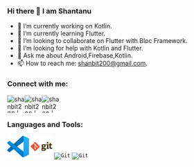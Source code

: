 
### Hi there 👋 I am Shantanu

- 🔭 I’m currently working on Kotlin.
- 🌱 I’m currently learning Flutter.
- 👯 I’m looking to collaborate on Flutter with Bloc Framework.
- 🤔 I’m looking for help with Kotlin and Flutter.
- 💬 Ask me about Android,Firebase,Kotlin.
- 📫 How to reach me: shanbit200@gmail.com.

### Connect with me:
<div>
<a href='https://medium.com/@shanbit200'>
  <img align="left" alt="shanbit200 | medium" width="40px" height='40px' src="https://cdn.jsdelivr.net/npm/simple-icons@v3/icons/medium.svg" />
</a>
<a href='https://twitter.com/shanbit200'>
<img align="left"  alt="shanbit200 | Twitter" width="40px" height='40px' src="https://cdn.jsdelivr.net/npm/simple-icons@v3/icons/twitter.svg" />
</a>
<a href='https://www.linkedin.com/in/shanbit200/'>
 <img align="left"  alt="shanbit200 | LinkedIn" width="40px" height='40px' src="https://cdn.jsdelivr.net/npm/simple-icons@v3/icons/linkedin.svg" />
</a>
  </div>
  <br/>
<br/>

### Languages and Tools:
<code><img  alt="Visual Studio Code" width="50px" src="https://raw.githubusercontent.com/github/explore/80688e429a7d4ef2fca1e82350fe8e3517d3494d/topics/visual-studio-code/visual-studio-code.png" /></code>
<code><img  alt="Git" width="50px" src="https://raw.githubusercontent.com/github/explore/80688e429a7d4ef2fca1e82350fe8e3517d3494d/topics/git/git.png" /></code>
<code><img  alt="Git" width="50px" src="https://cdn.cdnlogo.com/logos/f/67/firebase.svg" /></code>
<code><img  alt="Git" width="180px" src="https://cdn.cdnlogo.com/logos/k/49/kotlin.svg" /></code>







